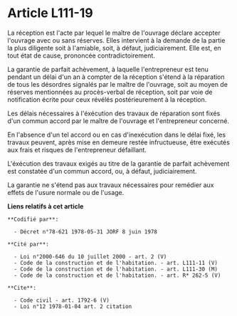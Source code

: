 # Article L111-19

La réception est l'acte par lequel le maître de l'ouvrage déclare accepter l'ouvrage avec ou sans réserves. Elles intervient
à la demande de la partie la plus diligente soit à l'amiable, soit, à défaut, judiciairement. Elle est, en tout état de
cause, prononcée contradictoirement.

La garantie de parfait achèvement, à laquelle l'entrepreneur est tenu pendant un délai d'un an à compter de la réception
s'étend à la réparation de tous les désordres signalés par le maître de l'ouvrage, soit au moyen de réserves mentionnées au
procès-verbal de réception, soit par voie de notification écrite pour ceux révélés postérieurement à la réception.

Les délais nécessaires à l'éxécution des travaux de réparation sont fixés d'un commun accord par le maître de l'ouvrage et
l'entrepreneur concerné.

En l'absence d'un tel accord ou en cas d'inexécution dans le délai fixé, les travaux peuvent, après mise en demeure restée
infructueuse, être exécutés aux frais et risques de l'entrepreneur défaillant.

L'éxécution des travaux exigés au titre de la garantie de parfait achèvement est constatée d'un commun accord, ou, à défaut,
judiciairement.

La garantie ne s'étend pas aux travaux nécessaires pour remédier aux effets de l'usure normale ou de l'usage.

**Liens relatifs à cet article**

	**Codifié par**:

	  - Décret n°78-621 1978-05-31 JORF 8 juin 1978

	**Cité par**:

	  - Loi n°2000-646 du 10 juillet 2000 - art. 2 (V)
	  - Code de la construction et de l'habitation. - art. L111-11 (V)
	  - Code de la construction et de l'habitation. - art. L111-30 (M)
	  - Code de la construction et de l'habitation. - art. R* 262-5 (V)

	**Cite**:

	  - Code civil - art. 1792-6 (V)
	  - Loi n°12 1978-01-04 art. 2 citation
